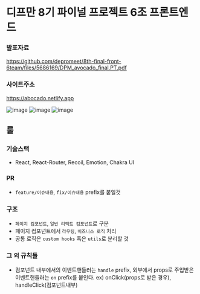 # 디프만 8기 파이널 프로젝트 6조 프론트엔드

### 발표자료
https://github.com/depromeet/8th-final-front-6team/files/5686169/DPM_avocado_final.PT.pdf

### 사이트주소
https://abocado.netlify.app

![image](https://user-images.githubusercontent.com/29771088/102035369-8ad57100-3e03-11eb-878a-e5894db16490.png)
![image](https://user-images.githubusercontent.com/29771088/102035390-932dac00-3e03-11eb-9797-966e7497fc71.png)
![image](https://user-images.githubusercontent.com/29771088/102035483-cff9a300-3e03-11eb-845b-9b0106042c6a.png)


## 룰

### 기술스택

- React, React-Router, Recoil, Emotion, Chakra UI

### PR

- `feature/이슈내용`, `fix/이슈내용` prefix를 붙일것

### 구조

- `페이지 컴포넌트`, `일반 리액트 컴포넌트`로 구분
- 페이지 컴포넌트에서 `라우팅`, `비즈니스 로직` 처리
- 공통 로직은 `custom hooks` 혹은 `utils`로 분리할 것

### 그 외 규칙들
- 컴포넌트 내부에서의 이벤트핸들러는 `handle` prefix, 외부에서 props로 주입받은 이벤트핸들러는 `on` prefix를 붙인다.   ex) onClick(props로 받은 경우), handleClick(컴포넌트내부)
